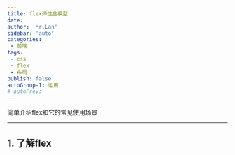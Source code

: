 ```yaml
---
title: flex弹性盒模型
date: 
author: 'Mr.Lan'
sidebar: 'auto'
categories: 
 - 前端
tags: 
 - css
 - flex
 - 布局
publish: false
autoGroup-1: 运用
# autoPrev:
---
```


简单介绍flex和它的常见使用场景
<!-- more -->
***

## **1. 了解flex**